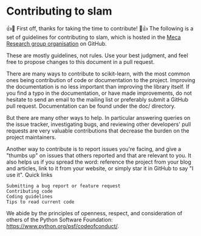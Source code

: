 # Contributing to slam

:+1::tada: First off, thanks for taking the time to contribute! :tada::+1: 
The following is a set of guidelines for contributing to slam, which is hosted in the 
[Meca Research group organisation](https://github.com/MecaLab) on GitHub. 

These are mostly guidelines, not rules. Use your best judgment, and feel free to propose changes to this document in a pull request.



There are many ways to contribute to scikit-learn, with the most common ones being contribution of code or documentation to the project. Improving the documentation is no less important than improving the library itself. If you find a typo in the documentation, or have made improvements, do not hesitate to send an email to the mailing list or preferably submit a GitHub pull request. Documentation can be found under the doc/ directory.

But there are many other ways to help. In particular answering queries on the issue tracker, investigating bugs, and reviewing other developers' pull requests are very valuable contributions that decrease the burden on the project maintainers.

Another way to contribute is to report issues you're facing, and give a "thumbs up" on issues that others reported and that are relevant to you. It also helps us if you spread the word: reference the project from your blog and articles, link to it from your website, or simply star it in GitHub to say "I use it".
Quick links

    Submitting a bug report or feature request
    Contributing code
    Coding guidelines
    Tips to read current code



We abide by the principles of openness, respect, and consideration of others of the Python Software Foundation: https://www.python.org/psf/codeofconduct/.